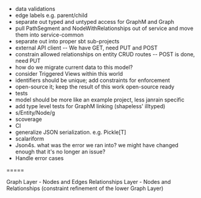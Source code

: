 - data validations
- edge labels e.g. parent/child
- separate out typed and untyped access for GraphM and Graph
- pull PathSegment and NodeWithRelationships out of service and move them into service-common
- separate out into proper sbt sub-projects
- external API client -- We have GET, need PUT and POST
- constrain allowed relationships on entity CRUD routes -- POST is done, need PUT
- how do we migrate current data to this model?
- consider Triggered Views within this world
- identifiers should be unique; add constraints for enforcement
- open-source it; keep the result of this work open-source ready
- tests
- model should be more like an example project, less janrain specific
- add type level tests for GraphM linking (shapeless' illtyped)
- s/Entity/Node/g
- scoverage
- CI
- generalize JSON serialization. e.g. Pickle[T]
- scalariform
- Json4s. what was the error we ran into? we might have changed enough that it's no longer an issue?
- Handle error cases

=====

Graph Layer - Nodes and Edges
Relationships Layer - Nodes and Relationships (constraint refinement of the lower Graph Layer)
